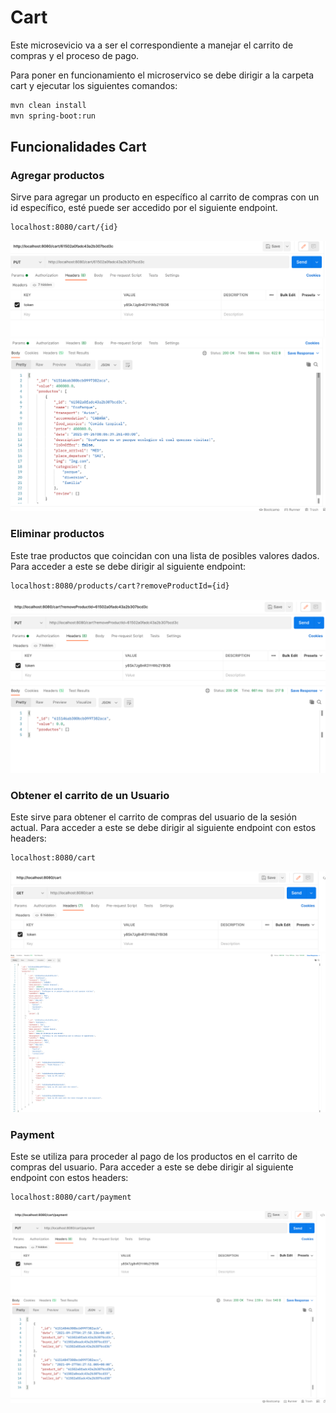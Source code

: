 # Cart

Este microsevicio va a ser el correspondiente a manejar el carrito de compras y el proceso de pago.

Para poner en funcionamiento el microservico se debe dirigir a la carpeta cart y ejecutar los siguientes comandos:

```bash
mvn clean install
mvn spring-boot:run
```

## Funcionalidades Cart

###  Agregar productos

Sirve para agregar un producto en específico al carrito de compras con un id específico, esté puede ser accedido por el siguiente endpoint.

```bash
localhost:8080/cart/{id}
```
![add](Images/addproduct1.png)
![add2](Images/addproduct2.png)

### Eliminar productos

Este trae productos que coincidan con una lista de posibles valores dados. Para acceder a este se debe dirigir al siguiente endpoint:

```bash
localhost:8080/products/cart?removeProductId={id}
```
![remove](Images/remove.png)

### Obtener el carrito de un Usuario

Este sirve para obtener el carrito de compras del usuario de la sesión actual. Para acceder a este se debe dirigir al siguiente endpoint con estos headers:
```bash
localhost:8080/cart
```
![getCart](Images/cart1.png)
![getCart2](Images/cart2.png)

### Payment

Este se utiliza para proceder al pago de los productos en el carrito de compras del usuario. Para acceder a este se debe dirigir al siguiente endpoint con estos headers:

```bash
localhost:8080/cart/payment
```
![payment](Images/payment.png)
